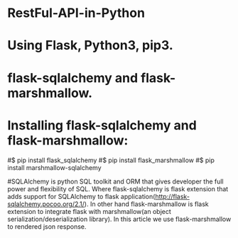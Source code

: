 # RestFul-API-in-Python
# Using Flask, Python3, pip3.
# flask-sqlalchemy and flask-marshmallow.
# Installing flask-sqlalchemy and flask-marshmallow: 
#$ pip install flask_sqlalchemy
#$ pip install flask_marshmallow
#$ pip install marshmallow-sqlalchemy


#SQLAlchemy is python SQL toolkit and ORM that gives developer the full power and flexibility of SQL. Where flask-sqlalchemy is flask extension that adds support for SQLAlchemy to flask application(http://flask-sqlalchemy.pocoo.org/2.1/). In other hand flask-marshmallow is flask extension to integrate flask with marshmallow(an object serialization/deserialization library). In this article we use flask-marshmallow to rendered json response.
